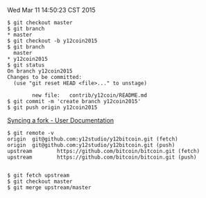 Wed Mar 11 14:50:23 CST 2015

```
$ git checkout master
$ git branch
* master
$ git checkout -b y12coin2015
$ git branch
  master
* y12coin2015
$ git status
On branch y12coin2015
Changes to be committed:
  (use "git reset HEAD <file>..." to unstage)

        new file:   contrib/y12coin/README.md
$ git commit -m 'create branch y12coin2015'
$ git push origin y12coin2015
```

[Syncing a fork - User Documentation](https://help.github.com/articles/syncing-a-fork/)

```
$ git remote -v
origin  git@github.com:y12studio/y12bitcoin.git (fetch)
origin  git@github.com:y12studio/y12bitcoin.git (push)
upstream        https://github.com/bitcoin/bitcoin.git (fetch)
upstream        https://github.com/bitcoin/bitcoin.git (push)


$ git fetch upstream
$ git checkout master
$ git merge upstream/master
